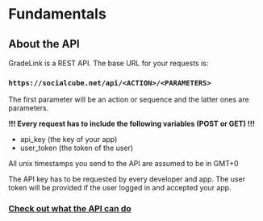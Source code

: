 # Fundamentals

## About the API
GradeLink is a REST API. The base URL for your requests is:

### ```https://socialcube.net/api/<ACTION>/<PARAMETERS>```

The first parameter will be an action or sequence and the latter ones are parameters.

**!!! Every request has to include the following variables (POST or GET) !!!**
- api_key (the key of your app)
- user_token (the token of the user)

All unix timestamps you send to the API are assumed to be in GMT+0

The API key has to be requested by every developer and app. The user token will be provided if the user logged in and accepted your app.

### [Check out what the API can do](/actions.html)

